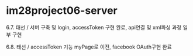 # im28project06-server

6.7. 태선 / 서버 구축 및 login, accessToken 구현 완료, api연결 및 xml파싱 과정 일부 구현

6.8. 태선 / accessToken 기능 myPage로 이전, facebook OAuth구현 완료
